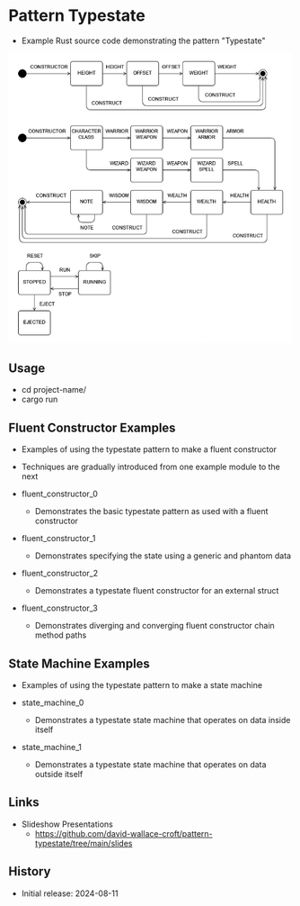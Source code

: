 # Pattern Typestate

- Example Rust source code demonstrating the pattern "Typestate"

![Pattern Typestate Examples](./media/pattern-typestate.drawio.png)

## Usage

- cd project-name/
- cargo run

## Fluent Constructor Examples

- Examples of using the typestate pattern to make a fluent constructor
- Techniques are gradually introduced from one example module to the next

- fluent_constructor_0
  - Demonstrates the basic typestate pattern as used with a fluent constructor
- fluent_constructor_1
  - Demonstrates specifying the state using a generic and phantom data
- fluent_constructor_2
  - Demonstrates a typestate fluent constructor for an external struct
- fluent_constructor_3
  - Demonstrates diverging and converging fluent constructor chain method paths

## State Machine Examples

- Examples of using the typestate pattern to make a state machine

- state_machine_0
  - Demonstrates a typestate state machine that operates on data inside itself
- state_machine_1
  - Demonstrates a typestate state machine that operates on data outside itself

## Links

- Slideshow Presentations
  - https://github.com/david-wallace-croft/pattern-typestate/tree/main/slides

## History

- Initial release: 2024-08-11
